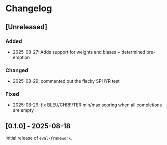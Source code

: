 # Changelog

## [Unreleased]

### Added

- 2025-08-27: Adds support for weights and biases + determined pre-emption

### Changed

- 2025-08-29: commented out the flacky SPHYR test

### Fixed

- 2025-08-29: fix BLEU/CHRF/TER min/max scoring when all completions are empty

## [0.1.0] - 2025-08-18

Initial release of `eval-framework`.
